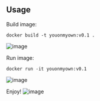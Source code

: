 ## Usage

Build image:
```
docker build -t youonmyown:v0.1 .
```
![image](https://github.com/youonmyown/danit-lessons/assets/138362837/8c6f41d8-153b-40d6-ac2c-4bfbfa3c5f92)

Run image:
```
docker run -it youonmyown:v0.1
```
![image](https://github.com/youonmyown/danit-lessons/assets/138362837/3edb876e-2879-4531-8e76-a5072e731c93)

Enjoy!
![image](https://github.com/youonmyown/danit-lessons/assets/138362837/91d182b0-24b4-44d1-b4ca-805ec1abccc7)
